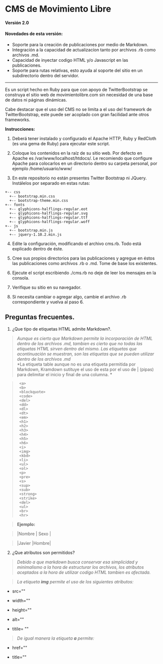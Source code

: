 CMS de Movimiento Libre
=========================

#### Versión 2.0
 
#### Novedades de esta versión:
 * Soporte para la creación de publicaciones por medio de Markdown.
 * Integración a la capacidad de actualizacíon tanto por archivos .rb como archivos .md.
 * Capacidad de inyectar codigo HTML y/o Javascript en las publicaciones.
 * Soporte para rutas relativas, esto ayuda al soporte del sitio en un subdirectorio dentro del servidor.
 ___________________________________________________
 
Es un script hecho en Ruby para que con apoyo de TwitterBootstrap se construya el sitio web de movimientolibre.com sin necesidad de una base de datos ni páginas dinámicas.

Cabe destacar que el uso del CMS no se limita a el uso del framework de TwitterBootstrap, este puede ser acoplado con gran facilidad ante otros frameworks.

**Instrucciones:**

1) Deberá tener instalado y configurado el Apache HTTP, Ruby y RedCloth (es una gema de Ruby) para ejecutar este script.

2) Coloque los contenidos en la raíz de su sitio web. Por defecto en Apache es /var/www/localhost/htdocs/. Le recomiendo que configure Apache para colocarlos en un directorio dentro su carpeta personal, por ejemplo /home/usuario/www/

3) En este repositorio no están presentes Twitter Bootstrap ni JQuery. Instálelos por separado en estas rutas:

```
+-- css
  +-- bootstrap.min.css
  +-- bootstrap-theme.min.css
+-- fonts
  +-- glyphicons-halflings-regular.eot
  +-- glyphicons-halflings-regular.svg
  +-- glyphicons-halflings-regular.ttf
  +-- glyphicons-halflings-regular.woff
+-- js
  +-- bootstrap.min.js
  +-- jquery-1.10.2.min.js
```

4) Edite la configuración, modificando el archivo cms.rb. Todo está explicado dentro de éste.

5) Cree sus propios directorios para las publicaciones y agregue en éstos las publicaciones como archivos .rb o .md. Tome de base los existentes.

6) Ejecute el script escribiendo ./cms.rb no deje de leer los mensajes en la consola.

7) Verifique su sitio en su navegador.

8) Si necesita cambiar o agregar algo, cambie el archivo .rb correspondiente y vuelva al paso 6.

## Preguntas frecuentes.

1) ¿Que tipo de etiquetas HTML admite Markdown?.

>*Aunque es cierto que Markdown permite la incorporación de HTML dentro de los archivos .md, tambien es cierto que no todas las etiquetas HTML     sirven dentro del mismo.*
>*Las etiquetas que acontinuación se muestran, son las etiquetas que se pueden utilizar dentro de los archivos .md*          
>*La etiqueta table aunque no es una etiqueta permitida por Markdown, Kramdown sutituye el uso de esta por  el uso de | (pipas) para delimitar el inicio y final de una columna. *

>      <a>            
>      <b>            
>      <blockquote>     
>      <code>           
>      <del>            
>      <dd>             
>      <dl>             
>      <dt>             
>      <em>             
>      <h1> 
>      <h2> 
>      <h3> 
>      <h4> 
>      <h5> 
>      <h6> 
>      <i>              
>      <img>            
>      <kbd>            
>      <li>             
>      <ul>
>      <ol>             
>      <p>              
>      <pre>            
>      <s>              
>      <sup>            
>      <sub>            
>      <strong>         
>      <strike>         
>      <del>
>      <ul>             
>      <br>             
>      <hr>             

>**Ejemplo:**

>|Nombre  | Sexo |
 
>|Javier |Hombre| 
    
2) ¿Que atributos son permitidos?
>*Debido  a que markdown busca conservar esa simplicidad y minimalismo a la hora de estructurar los archivos, los atributos aceptados a la hora de utilizar codigo HTML tambien es afectada.*

>*La etiqueta **img**  permite el uso de  los siguientes atributos:*

* src=""

* width=""

* height=""

* alt=""

* titile= ""

>*De igual manera la etiqueta **a** permite:*

* href=""

* title="" 
 